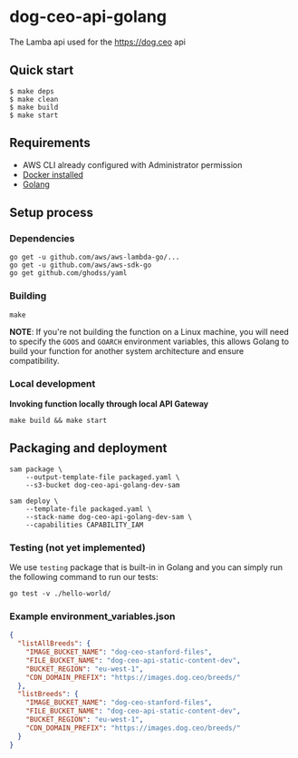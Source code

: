 # dog-ceo-api-golang

The Lamba api used for the https://dog.ceo api

## Quick start

```
$ make deps
$ make clean
$ make build
$ make start
```

## Requirements

* AWS CLI already configured with Administrator permission
* [Docker installed](https://www.docker.com/community-edition)
* [Golang](https://golang.org)

## Setup process

### Dependencies

```shell
go get -u github.com/aws/aws-lambda-go/...
go get -u github.com/aws/aws-sdk-go
go get github.com/ghodss/yaml
```

### Building

```shell
make
```

**NOTE**: If you're not building the function on a Linux machine, you will need to specify the `GOOS` and `GOARCH` environment variables, this allows Golang to build your function for another system architecture and ensure compatibility.

### Local development

**Invoking function locally through local API Gateway**

```shell
make build && make start
```

## Packaging and deployment

```shell
sam package \
    --output-template-file packaged.yaml \
    --s3-bucket dog-ceo-api-golang-dev-sam

sam deploy \
    --template-file packaged.yaml \
    --stack-name dog-ceo-api-golang-dev-sam \
    --capabilities CAPABILITY_IAM
```

### Testing (not yet implemented)

We use `testing` package that is built-in in Golang and you can simply run the following command to run our tests:

```shell
go test -v ./hello-world/
```

### Example environment_variables.json
```json
{
  "listAllBreeds": {
  	"IMAGE_BUCKET_NAME": "dog-ceo-stanford-files",
    "FILE_BUCKET_NAME": "dog-ceo-api-static-content-dev",
    "BUCKET_REGION": "eu-west-1",
    "CDN_DOMAIN_PREFIX": "https://images.dog.ceo/breeds/"
  },
  "listBreeds": {
  	"IMAGE_BUCKET_NAME": "dog-ceo-stanford-files",
    "FILE_BUCKET_NAME": "dog-ceo-api-static-content-dev",
    "BUCKET_REGION": "eu-west-1",
    "CDN_DOMAIN_PREFIX": "https://images.dog.ceo/breeds/"
  }
}
```